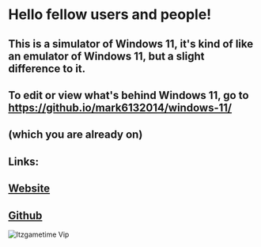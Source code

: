 # Hello fellow users and people!
## This is a simulator of Windows 11, it's kind of like an emulator of Windows 11, but a slight difference to it.
## To edit or view what's behind Windows 11, go to https://github.io/mark6132014/windows-11/
## (which you are already on)
## Links:
## [Website](https://itzgametimevip.w3spaces.com)
## [Github](https://github.com/mark6132014/windows-11)

![Itzgametime Vip](https://itzgametimevip.w3spaces.com/3D_Pizza.png)
